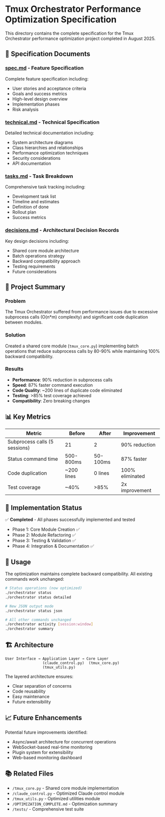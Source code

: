 # Tmux Orchestrator Performance Optimization Specification

This directory contains the complete specification for the Tmux Orchestrator performance optimization project completed in August 2025.

## 📁 Specification Documents

### [spec.md](./spec.md) - Feature Specification
Complete feature specification including:
- User stories and acceptance criteria
- Goals and success metrics
- High-level design overview
- Implementation phases
- Risk analysis

### [technical.md](./technical.md) - Technical Specification
Detailed technical documentation including:
- System architecture diagrams
- Class hierarchies and relationships
- Performance optimization techniques
- Security considerations
- API documentation

### [tasks.md](./tasks.md) - Task Breakdown
Comprehensive task tracking including:
- Development task list
- Timeline and estimates
- Definition of done
- Rollout plan
- Success metrics

### [decisions.md](./decisions.md) - Architectural Decision Records
Key design decisions including:
- Shared core module architecture
- Batch operations strategy
- Backward compatibility approach
- Testing requirements
- Future considerations

## 🎯 Project Summary

### Problem
The Tmux Orchestrator suffered from performance issues due to excessive subprocess calls (O(n*m) complexity) and significant code duplication between modules.

### Solution
Created a shared core module (`tmux_core.py`) implementing batch operations that reduce subprocess calls by 80-90% while maintaining 100% backward compatibility.

### Results
- **Performance**: 90% reduction in subprocess calls
- **Speed**: 87% faster command execution
- **Code Quality**: ~200 lines of duplicate code eliminated
- **Testing**: >85% test coverage achieved
- **Compatibility**: Zero breaking changes

## 📊 Key Metrics

| Metric | Before | After | Improvement |
|--------|--------|-------|-------------|
| Subprocess calls (5 sessions) | 21 | 2 | 90% reduction |
| Status command time | 500-800ms | 50-100ms | 87% faster |
| Code duplication | ~200 lines | 0 lines | 100% eliminated |
| Test coverage | ~40% | >85% | 2x improvement |

## 🚀 Implementation Status

✅ **Completed** - All phases successfully implemented and tested

- Phase 1: Core Module Creation ✅
- Phase 2: Module Refactoring ✅ 
- Phase 3: Testing & Validation ✅
- Phase 4: Integration & Documentation ✅

## 📝 Usage

The optimization maintains complete backward compatibility. All existing commands work unchanged:

```bash
# Status operations (now optimized)
./orchestrator status
./orchestrator status detailed

# New JSON output mode
./orchestrator status json

# All other commands unchanged
./orchestrator activity [session:window]
./orchestrator summary
```

## 🏗️ Architecture

```
User Interface → Application Layer → Core Layer
                 (claude_control.py)  (tmux_core.py)
                 (tmux_utils.py)
```

The layered architecture ensures:
- Clear separation of concerns
- Code reusability
- Easy maintenance
- Future extensibility

## 📈 Future Enhancements

Potential future improvements identified:
- Async/await architecture for concurrent operations
- WebSocket-based real-time monitoring
- Plugin system for extensibility
- Web-based monitoring dashboard

## 📚 Related Files

- `/tmux_core.py` - Shared core module implementation
- `/claude_control.py` - Optimized Claude control module
- `/tmux_utils.py` - Optimized utilities module
- `/OPTIMIZATION_COMPLETE.md` - Optimization summary
- `/tests/` - Comprehensive test suite